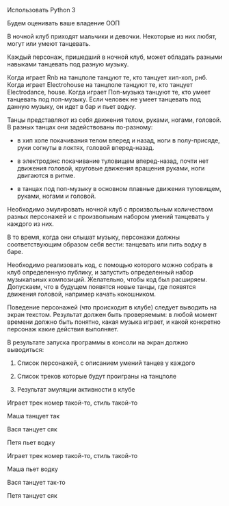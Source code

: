 Использовать Python 3

Будем оценивать ваше владение ООП

В ночной клуб приходят мальчики и девочки. Некоторые из них любят, могут или умеют танцевать.

Каждый персонаж, пришедший в ночной клуб, может обладать разными навыками танцевать под разную музыку.

Когда играет Rnb на танцполе танцуют те, кто танцует хип-хоп, рнб.
 Когда играет Electrohouse на танцполе танцуют те, кто танцует Electrodance, house.
 Когда играет Поп-музыка танцуют те, кто умеет танцевать под поп-музыку.
 Если человек не умеет танцевать под данную музыку, он идет в бар и пьет водку.

Танцы представляют из себя движения телом, руками, ногами, головой. 
В разных танцах они задействованы по-разному:

- в хип хопе покачивания телом вперед и назад, ноги в полу-присяде, руки согнуты в локтях, головой вперед-назад.

- в электродэнс покачивание туловищем вперед-назад, почти нет движения головой, круговые движения
вращения руками, ноги двигаются в ритме.

- в танцах под поп-музыку в основном плавные движения туловищем, руками, ногами и головой.

Необходимо эмулировать ночной клуб с произвольным количеством разных персонажей и с произвольным набором умений танцевать у каждого из них.

В то время, когда они слышат музыку, персонажи должны соответствующим образом себя вести: танцевать или пить водку в баре.

Необходимо реализовать код, с помощью которого можно собрать в клуб определенную публику, и запустить определенный набор музыкальных композиций. Желательно, чтобы код был расширяем.
 Допускаем, что в будущем появятся новые танцы, где появятся движения головой, например качать кокошником.

Поведение персонажей (что происходит в клубе) следует выводить на экран текстом.
 Результат должен быть проверяемым: в любой момент времени должно быть понятно, какая музыка играет, и какой конкретно персонаж какие действия выполняет.

В результате запуска программы в консоли на экран должно выводиться:

1. Список персонажей, с описанием умений танцев у каждого

2. Список треков которые будут проиграны на танцполе

3. Результат эмуляции активности в клубе

Играет трек номер такой-то, стиль такой-то

Маша танцует так

Вася танцует сяк

Петя пьет водку

Играет трек номер такой-то, стиль такой-то

Маша пьет водку

Вася танцует так-то

Петя танцует сяк